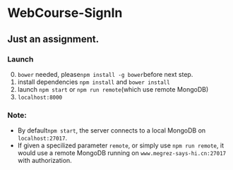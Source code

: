 # WebCourse-SignIn
Just an assignment.
---
### Launch
0. `bower` needed, please`npm install -g bower`before next step.
1. install dependencies `npm install` and `bower install`
2. launch `npm start` or `npm run remote`(which use remote MongoDB)
3. `localhost:8000`

### Note:
* By default`npm start`, the server connects to a local MongoDB on `localhost:27017`.
* If given a specilized parameter `remote`, or simply use `npm run remote`, it would use a remote MongoDB running on `www.megrez-says-hi.cn:27017` with authorization.